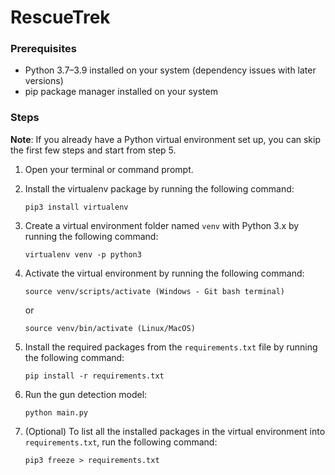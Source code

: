 # RescueTrek

### Prerequisites

- Python 3.7–3.9 installed on your system (dependency issues with later versions)
- pip package manager installed on your system

### Steps

**Note**: If you already have a Python virtual environment set up, you can skip the first few steps and start from step 5.

1. Open your terminal or command prompt.
2. Install the virtualenv package by running the following command:

    ```
    pip3 install virtualenv
    ```

3. Create a virtual environment folder named `venv` with Python 3.x by running the following command:

    ```
    virtualenv venv -p python3
    ```

4. Activate the virtual environment by running the following command:

    ```
    source venv/scripts/activate (Windows - Git bash terminal)
    ```

    or

    ```
    source venv/bin/activate (Linux/MacOS)
    ```

5. Install the required packages from the `requirements.txt` file by running the following command:

    ```
    pip install -r requirements.txt
    ```

6. Run the gun detection model:

    ```
    python main.py
    ```


7. (Optional) To list all the installed packages in the virtual environment into `requirements.txt`, run the following command:

    ```
    pip3 freeze > requirements.txt
    ```